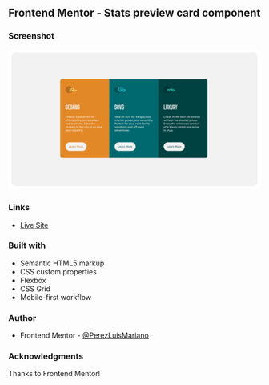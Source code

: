## Frontend Mentor - Stats preview card component

### Screenshot
![version-desk](design/mine/my-design.png)


### Links
- [Live Site ](https://perezluismariano.github.io/Column-Preview-Cards/)

### Built with
- Semantic HTML5 markup
- CSS custom properties
- Flexbox
- CSS Grid
- Mobile-first workflow

### Author
- Frontend Mentor - [@PerezLuisMariano](https://www.frontendmentor.io/profile/PerezLuisMariano)

### Acknowledgments
Thanks to Frontend Mentor!
